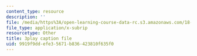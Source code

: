```yaml
---
content_type: resource
description: ''
file: /media/https%3A/open-learning-course-data-rc.s3.amazonaws.com/18-01sc-single-variable-calculus-fall-2010/9919f9ddefe35671b836423810f635f0_lEOjMAmkI-U.vtt
file_type: application/x-subrip
resourcetype: Other
title: 3play caption file
uid: 9919f9dd-efe3-5671-b836-423810f635f0
---
```

